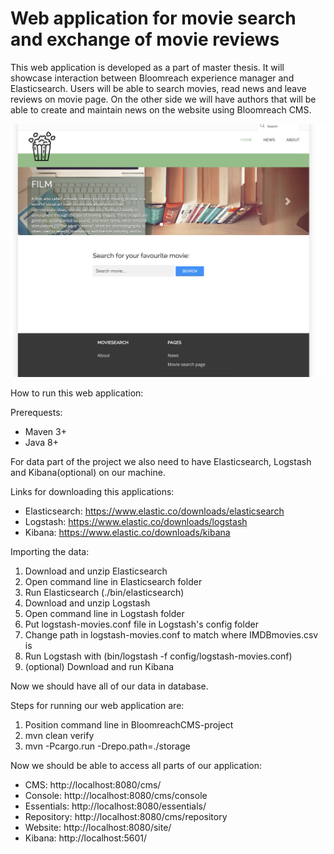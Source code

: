 # Web application for movie search and exchange of movie reviews

This web application is developed as a part of master thesis. It will showcase interaction between Bloomreach experience manager and Elasticsearch.
Users will be able to search movies, read news and leave reviews on movie page. On the other side we will have authors that will be able to create and maintain news on the website using Bloomreach CMS.

![Screenshot of the homepage](homepage.png)

How to run this web application:

Prerequests:

- Maven 3+
- Java 8+

For data part of the project we also need to have Elasticsearch, Logstash and Kibana(optional) on our machine.

Links for downloading this applications:

- Elasticsearch: https://www.elastic.co/downloads/elasticsearch
- Logstash: https://www.elastic.co/downloads/logstash
- Kibana: https://www.elastic.co/downloads/kibana

Importing the data:

1. Download and unzip Elasticsearch
2. Open command line in Elasticsearch folder
3. Run Elasticsearch (./bin/elasticsearch)
4. Download and unzip Logstash
5. Open command line in Logstash folder
6. Put logstash-movies.conf file in Logstash's config folder
7. Change path in logstash-movies.conf to match where IMDBmovies.csv is
8. Run Logstash with (bin/logstash -f config/logstash-movies.conf)
9. (optional) Download and run Kibana

Now we should have all of our data in database.

Steps for running our web application are:
1. Position command line in BloomreachCMS-project
2. mvn clean verify
3. mvn -Pcargo.run -Drepo.path=./storage

Now we should be able to access all parts of our application:

- CMS: http://localhost:8080/cms/
- Console: http://localhost:8080/cms/console
- Essentials: http://localhost:8080/essentials/
- Repository: http://localhost:8080/cms/repository
- Website: http://localhost:8080/site/
- Kibana: http://localhost:5601/

